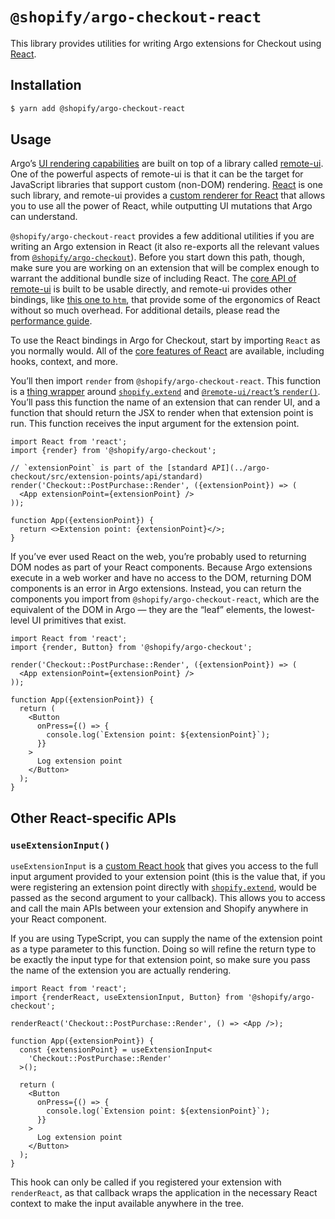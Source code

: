 # `@shopify/argo-checkout-react`

This library provides utilities for writing Argo extensions for Checkout using [React](https://reactjs.org).

## Installation

```bash
$ yarn add @shopify/argo-checkout-react
```

## Usage

Argo’s [UI rendering capabilities](../argo-checkout/documentation/rendering.md) are built on top of a library called [remote-ui](https://github.com/Shopify/remote-ui). One of the powerful aspects of remote-ui is that it can be the target for JavaScript libraries that support custom (non-DOM) rendering. [React](https://reactjs.org) is one such library, and remote-ui provides a [custom renderer for React](https://github.com/Shopify/remote-ui/tree/main/packages/react) that allows you to use all the power of React, while outputting UI mutations that Argo can understand.

`@shopify/argo-checkout-react` provides a few additional utilities if you are writing an Argo extension in React (it also re-exports all the relevant values from [`@shopify/argo-checkout`](../argo-checkout)). Before you start down this path, though, make sure you are working on an extension that will be complex enough to warrant the additional bundle size of including React. The [core API of remote-ui](https://github.com/Shopify/remote-ui/tree/main/packages/core) is built to be usable directly, and remote-ui provides other bindings, like [this one to `htm`](https://github.com/Shopify/remote-ui/tree/main/packages/htm), that provide some of the ergonomics of React without so much overhead. For additional details, please read the [performance guide](../argo-checkout/documentation/performance.md).

To use the React bindings in Argo for Checkout, start by importing `React` as you normally would. All of the [core features of React](https://reactjs.org/docs/getting-started.html) are available, including hooks, context, and more.

You’ll then import `render` from `@shopify/argo-checkout-react`. This function is a [thing wrapper](./src/render.ts) around [`shopify.extend`](../argo-checkout/documentation/globals.md) and [`@remote-ui/react`’s `render()`](https://github.com/Shopify/remote-ui/tree/main/packages/react#render). You’ll pass this function the name of an extension that can render UI, and a function that should return the JSX to render when that extension point is run. This function receives the input argument for the extension point.

```tsx
import React from 'react';
import {render} from '@shopify/argo-checkout';

// `extensionPoint` is part of the [standard API](../argo-checkout/src/extension-points/api/standard)
render('Checkout::PostPurchase::Render', ({extensionPoint}) => (
  <App extensionPoint={extensionPoint} />
));

function App({extensionPoint}) {
  return <>Extension point: {extensionPoint}</>;
}
```

If you’ve ever used React on the web, you’re probably used to returning DOM nodes as part of your React components. Because Argo extensions execute in a web worker and have no access to the DOM, returning DOM components is an error in Argo extensions. Instead, you can return the components you import from `@shopify/argo-checkout-react`, which are the equivalent of the DOM in Argo — they are the “leaf” elements, the lowest-level UI primitives that exist.

```tsx
import React from 'react';
import {render, Button} from '@shopify/argo-checkout';

render('Checkout::PostPurchase::Render', ({extensionPoint}) => (
  <App extensionPoint={extensionPoint} />
));

function App({extensionPoint}) {
  return (
    <Button
      onPress={() => {
        console.log(`Extension point: ${extensionPoint}`);
      }}
    >
      Log extension point
    </Button>
  );
}
```

## Other React-specific APIs

### `useExtensionInput()`

`useExtensionInput` is a [custom React hook](https://reactjs.org/docs/hooks-intro.html) that gives you access to the full input argument provided to your extension point (this is the value that, if you were registering an extension point directly with [`shopify.extend`](../argo-checkout/documentation/globals.md), would be passed as the second argument to your callback). This allows you to access and call the main APIs between your extension and Shopify anywhere in your React component.

If you are using TypeScript, you can supply the name of the extension point as a type parameter to this function. Doing so will refine the return type to be exactly the input type for that extension point, so make sure you pass the name of the extension you are actually rendering.

```tsx
import React from 'react';
import {renderReact, useExtensionInput, Button} from '@shopify/argo-checkout';

renderReact('Checkout::PostPurchase::Render', () => <App />);

function App({extensionPoint}) {
  const {extensionPoint} = useExtensionInput<
    'Checkout::PostPurchase::Render'
  >();

  return (
    <Button
      onPress={() => {
        console.log(`Extension point: ${extensionPoint}`);
      }}
    >
      Log extension point
    </Button>
  );
}
```

This hook can only be called if you registered your extension with `renderReact`, as that callback wraps the application in the necessary React context to make the input available anywhere in the tree.

